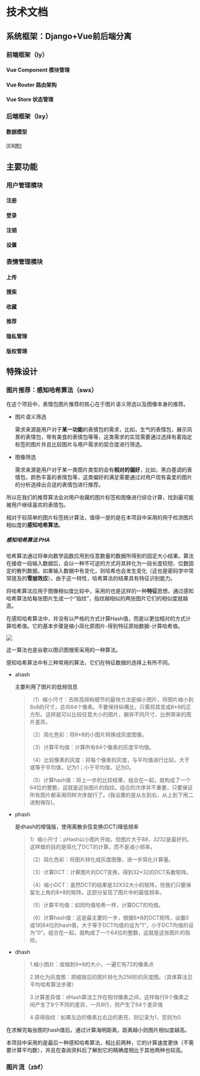 # 技术文档
## 系统框架：Django+Vue前后端分离
### 前端框架（ly）
#### Vue Component 模块管理
#### Vue Router 路由架构
#### Vue Store 状态管理
### 后端框架（lxy）
#### 数据模型
[ER图]
## 主要功能
### 用户管理模块
#### 注册
#### 登录
#### 注销
#### 设置
### 表情管理模块
#### 上传
#### 搜索
#### 收藏
#### 推荐
#### 隐私管理
#### 版权管理
## 特殊设计
### 图片推荐：感知哈希算法（swx）

在这个项目中，表情包图片推荐的核心在于图片语义筛选以及图像本身的推荐。

- 图片语义筛选

  需求来源是用户对于**某一功能**的表情包的需求，比如，生气的表情包，展示风景的表情包，带有美食的表情包等等，这类需求的实现需要通过选择有着指定标签的图片并且比较图片与用户需求的契合度进行筛选。

- 图像筛选

  需求来源是用户对于某一类图片类型的会有**相对的偏好**，比如，黑白基调的表情包，颜色丰富的表情包等，这类偏好的满足需要通过对用户现有喜爱的图片的分析选择出合适的表情包进行推荐。

所以在我们的推荐算法会对用户收藏的图片标签和图像进行综合计算，找到最可能被用户继续喜欢的表情包。

相对于较简单的图片标签统计算法，值得一提的是在本项目中采用的用于检测图片相似度的**感知哈希算法**。

##### 感知哈希算法 PHA

哈希算法通过将单向数学函数应用到任意数量的数据所得到的固定大小结果。算法在接收一段输入数据后，会以一种不可逆的方式将其转化为一段长度较短、位数固定的散列数据。如果输入数据中有变化，则哈希也会发生变化（这也是密码学中常常提及的**雪崩效应**）。由于这一特性，哈希算法的结果具有特征识别能力。

将哈希算法应用于图像相似度比较中，采用的也是这样的一种**特征**思想。通过感知哈希算法给每张图片生成一个“指纹”，指纹越相似的两张图片它们的相似度就越高。

在感知哈希算法中，并没有以严格的方式计算Hash值，而是以更加相对的方式计算哈希值。它的基本步骤是缩小简化原图片-得到特征原始数据-计算哈希值。

![](https://www.mdpi.com/algorithms/algorithms-11-00006/article_deploy/html/images/algorithms-11-00006-g001.png)

这一算法也是谷歌以图识图搜索采用的一种算法。

感知哈希算法中有三种常用的算法，它们在特征数据的选择上有所不同。

- ahash

  主要利用了图片的低频信息

  > （1）缩小尺寸：去除高频和细节的最快方法是缩小图片，将图片缩小到8x8的尺寸，总共64个像素。不要保持纵横比，只需将其变成8*8的正方形。这样就可以比较任意大小的图片，摒弃不同尺寸、比例带来的图片差异。
  >
  > （2）简化色彩：将8*8的小图片转换成灰度图像。
  >
  > （3）计算平均值：计算所有64个像素的灰度平均值。
  >
  > （4）比较像素的灰度：将每个像素的灰度，与平均值进行比较。大于或等于平均值，记为1；小于平均值，记为0。
  >
  > （5）计算hash值：将上一步的比较结果，组合在一起，就构成了一个64位的整数，这就是这张图片的指纹。组合的次序并不重要，只要保证所有图片都采用同样次序就行了。(我设置的是从左到右，从上到下用二进制保存)。

- phash

  是dhash的增强版，使用离散余弦变换(DCT)降低频率

  > 1）缩小尺寸：pHash以小图片开始，但图片大于8*8，32*32是最好的。这样做的目的是简化了DCT的计算，而不是减小频率。
  >
  > （2）简化色彩：将图片转化成灰度图像，进一步简化计算量。
  >
  > （3）计算DCT：计算图片的DCT变换，得到32*32的DCT系数矩阵。
  >
  > （4）缩小DCT：虽然DCT的结果是32X32大小的矩阵，但我们只要保留左上角的8*8的矩阵，这部分呈现了图片中的最低频率。
  >
  > （5）计算平均值：如同均值哈希一样，计算DCT的均值。
  >
  > （6）计算hash值：这是最主要的一步，根据8*8的DCT矩阵，设置0或1的64位的hash值，大于等于DCT均值的设为”1”，小于DCT均值的设为“0”。组合在一起，就构成了一个64位的整数，这就是这张图片的指纹。
  >

- dhash

  > 1.缩小图片：收缩到9*8的大小，一遍它有72的像素点
  >
  > 2.转化为灰度图：把缩放后的图片转化为256阶的灰度图。（具体算法见平均哈希算法步骤）
  >
  > 3.计算差异值：dHash算法工作在相邻像素之间，这样每行9个像素之间产生了8个不同的差异，一共8行，则产生了64个差异值
  >
  > 4.获得指纹：如果左边的像素比右边的更亮，则记录为1，否则为0.

在求解完每张图的hash值后，通过计算海明距离，距离越小则图片相似度越高。

本项目中采用的是最后一种感知哈希算法，相比前两种，它的计算速度更快（不需要计算平均数），并且在查阅资料后了解到它的精确度相比于其他两种也较高。

### 图片流（zbf）

